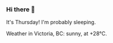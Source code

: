 ### Hi there :wave:

It's Thursday! I'm probably sleeping.

Weather in Victoria, BC: sunny, at +28°C.

